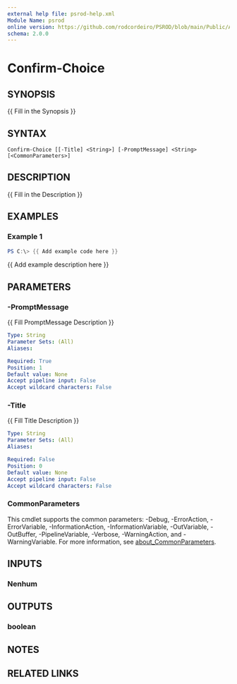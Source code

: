```yaml
---
external help file: psrod-help.xml
Module Name: psrod
online version: https://github.com/rodcordeiro/PSROD/blob/main/Public/Authoral/CalcularSaida.ps1
schema: 2.0.0
---
```


# Confirm-Choice

## SYNOPSIS
{{ Fill in the Synopsis }}

## SYNTAX

```
Confirm-Choice [[-Title] <String>] [-PromptMessage] <String> [<CommonParameters>]
```

## DESCRIPTION
{{ Fill in the Description }}

## EXAMPLES

### Example 1
```powershell
PS C:\> {{ Add example code here }}
```

{{ Add example description here }}

## PARAMETERS

### -PromptMessage
{{ Fill PromptMessage Description }}

```yaml
Type: String
Parameter Sets: (All)
Aliases:

Required: True
Position: 1
Default value: None
Accept pipeline input: False
Accept wildcard characters: False
```

### -Title
{{ Fill Title Description }}

```yaml
Type: String
Parameter Sets: (All)
Aliases:

Required: False
Position: 0
Default value: None
Accept pipeline input: False
Accept wildcard characters: False
```

### CommonParameters
This cmdlet supports the common parameters: -Debug, -ErrorAction, -ErrorVariable, -InformationAction, -InformationVariable, -OutVariable, -OutBuffer, -PipelineVariable, -Verbose, -WarningAction, and -WarningVariable. For more information, see [about_CommonParameters](http://go.microsoft.com/fwlink/?LinkID=113216).

## INPUTS

### Nenhum

## OUTPUTS

### boolean

## NOTES

## RELATED LINKS
